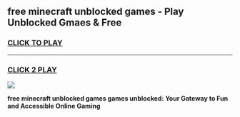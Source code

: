
## free minecraft unblocked games - Play Unblocked Gmaes & Free
<h3>
<a href="https://news.freeplayer.one?title=free_minecraft_unblocked_games&ref=23F">CLICK TO PLAY</a></h3>
<hr>

<h3>
<a href="https://news.freeplayer.one?title=free_minecraft_unblocked_games&ref=23F">CLICK 2 PLAY</a>
  
</h3>

<a href="https://news.freeplayer.one?title=free_minecraft_unblocked_games&ref=23F/"><img src="https://clearcache.store/games.png"></a>


**free minecraft unblocked games games unblocked: Your Gateway to Fun and Accessible Online Gaming**
